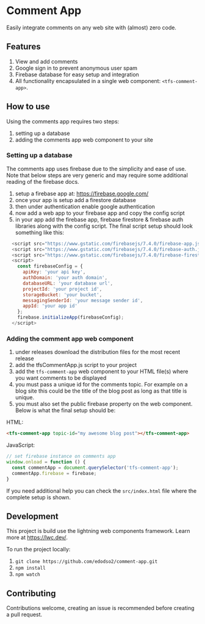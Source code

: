 # Comment App

Easily integrate comments on any web site with (almost) zero code.

## Features

1. View and add comments
2. Google sign in to prevent anonymous user spam
3. Firebase database for easy setup and integration
4. All functionality encapsulated in a single web component: `<tfs-comment-app>`.

## How to use

Using the comments app requires two steps:

1. setting up a database
2. adding the comments app web component to your site

### Setting up a database

The comments app uses firebase due to the simplicity and ease of use. Note that below
steps are very generic and may require some additional reading of the firebase docs.

1. setup a firebase app at: https://firebase.google.com/
2. once your app is setup add a firestore database
3. then under authentication enable google authentication
4. now add a web app to your firebase app and copy the config script
5. in your app add the firebase app, firebase firestore & firebase auth libraries along with the config script. The final script setup should look something like this:

```JavaScript
  <script src="https://www.gstatic.com/firebasejs/7.4.0/firebase-app.js"></script>
  <script src="https://www.gstatic.com/firebasejs/7.4.0/firebase-auth.js"></script>
  <script src="https://www.gstatic.com/firebasejs/7.4.0/firebase-firestore.js"></script>
  <script>
    const firebaseConfig = {
      apiKey: 'your api key',
      authDomain: 'your auth domain',
      databaseURL: 'your database url',
      projectId: 'your project id',
      storageBucket: 'your bucket',
      messagingSenderId: 'your message sender id',
      appId: 'your app id'
    };
    firebase.initializeApp(firebaseConfig);
  </script>
```

### Adding the comment app web component

1. under releases download the distribution files for the most recent release
2. add the tfsCommentApp.js script to your project
3. add the `tfs-comment-app` web component to your HTML file(s) where you want comments
   to be displayed
4. you must pass a unique id for the comments topic. For example on a blog site this could
   be the title of the blog post as long as that title is unique.
5. you must also set the public firebase property on the web component. Below is what the final setup should be:

HTML:

```HTML
<tfs-comment-app topic-id="my awesome blog post"></tfs-comment-app>
```

JavaScript:

```JavaScript
// set firebase instance on comments app
window.onload = function () {
  const commentApp = document.querySelector('tfs-comment-app');
  commentApp.firebase = firebase;
}
```

If you need additional help you can check the `src/index.html` file where the complete setup is shown.

## Development

This project is build use the lightning web components framework. Learn more at https://lwc.dev/.

To run the project locally:

1. `git clone https://github.com/edodso2/comment-app.git`
2. `npm install`
3. `npm watch`

## Contributing

Contributions welcome, creating an issue is recommended before creating a pull request.
